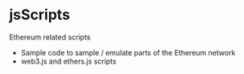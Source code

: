 # jsScripts
Ethereum related scripts

- Sample code to sample / emulate parts of the Ethereum network
- web3.js and ethers.js scripts
